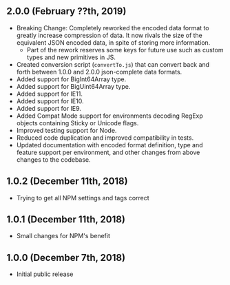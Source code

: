 ## 2.0.0 (February ??th, 2019)

* Breaking Change: Completely reworked the encoded data format to greatly increase compression of data. It now rivals the size of the equivalent JSON encoded data, in spite of storing more information.
  - Part of the rework reserves some keys for future use such as custom types and new primitives in JS.
* Created conversion script (`convertTo.js`) that can convert back and forth between 1.0.0 and 2.0.0 json-complete data formats.
* Added support for BigInt64Array type.
* Added support for BigUint64Array type.
* Added support for IE11.
* Added support for IE10.
* Added support for IE9.
* Added Compat Mode support for environments decoding RegExp objects containing Sticky or Unicode flags.
* Improved testing support for Node.
* Reduced code duplication and improved compatibility in tests.
* Updated documentation with encoded format definition, type and feature support per environment, and other changes from above changes to the codebase.


## 1.0.2 (December 11th, 2018)

* Trying to get all NPM settings and tags correct


## 1.0.1 (December 11th, 2018)

* Small changes for NPM's benefit


## 1.0.0 (December 7th, 2018)

* Initial public release